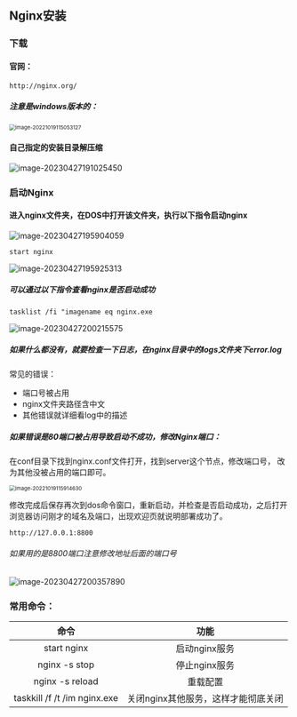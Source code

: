 ## Nginx安装

### 下载

#### 官网：

```http
http://nginx.org/
```

##### 注意是windows版本的：

<img src="https://typora-picture-zhao.oss-cn-beijing.aliyuncs.com/Typora/202304271907158.png" alt="image-20221019115053127" style="zoom:67%;" />





#### 自己指定的安装目录解压缩

![image-20230427191025450](https://typora-picture-zhao.oss-cn-beijing.aliyuncs.com/Typora/image-20230427191025450.png)







### 启动Nginx

#### 进入nginx文件夹，在DOS中打开该文件夹，执行以下指令启动nginx

![image-20230427195904059](https://typora-picture-zhao.oss-cn-beijing.aliyuncs.com/Typora/image-20230427195904059.png)

```shell
start nginx
```

![image-20230427195925313](https://typora-picture-zhao.oss-cn-beijing.aliyuncs.com/Typora/image-20230427195925313.png)

##### 可以通过以下指令查看nginx是否启动成功

```shell
tasklist /fi "imagename eq nginx.exe
```

![image-20230427200215575](https://typora-picture-zhao.oss-cn-beijing.aliyuncs.com/Typora/image-20230427200215575.png)



##### 如果什么都没有，就要检查一下日志，在nginx目录中的logs文件夹下error.log

常见的错误：

- 端口号被占用
- nginx文件夹路径含中文
- 其他错误就详细看log中的描述



##### 如果错误是80端口被占用导致启动不成功，修改Nginx端口：

在conf目录下找到nginx.conf文件打开，找到server这个节点，修改端口号， 改为其他没被占用的端口即可。

<img src="https://typora-picture-zhao.oss-cn-beijing.aliyuncs.com/Typora/202304271916676.png" alt="image-20221019115914630" style="zoom:67%;" />

修改完成后保存再次到dos命令窗口，重新启动，并检查是否启动成功，之后打开浏览器访问刚才的域名及端口，出现欢迎页就说明部署成功了。

```http
http://127.0.0.1:8800
```

###### 如果用的是8800端口注意修改地址后面的端口号

![image-20230427200357890](https://typora-picture-zhao.oss-cn-beijing.aliyuncs.com/Typora/image-20230427200357890.png)







### 常用命令：

|             命令             |                功能                 |
| :--------------------------: | :---------------------------------: |
|         start nginx          |            启动nginx服务            |
|        nginx -s stop         |            停止nginx服务            |
|       nginx -s reload        |              重载配置               |
| taskkill /f /t /im nginx.exe | 关闭nginx其他服务，这样才能彻底关闭 |

